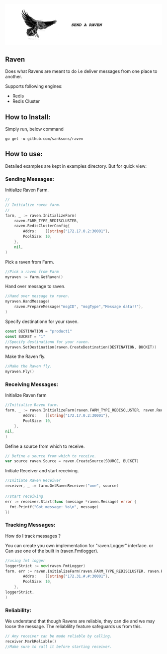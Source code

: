 ![](raven.png)
## Raven

Does what Ravens are meant to do i.e deliver messages from one place to another.

Supports following engines:
- Redis
- Redis Cluster

## How to Install:

Simply run, below command
```
go get -u github.com/sanksons/raven
```

## How to use:

Detailed examples are kept in examples directory. But for quick view:

### Sending Messages:

Initialize Raven Farm.

```go
//
// Initialize raven farm.
//
farm, _ := raven.InitializeFarm(
    raven.FARM_TYPE_REDISCLUSTER,
    raven.RedisClusterConfig{
        Addrs:    []string{"172.17.0.2:30001"},
        PoolSize: 10,
    },
    nil,
)
```

Pick a raven from Farm.

```go
//Pick a raven from Farm
myraven := farm.GetRaven()
```

Hand over message to raven.

```go
//Hand over message to raven.
myraven.HandMessage(
    raven.PrepareMessage("msgID", "msgType","Message data!!"),
)
```

Specify destinationn for your raven.

```go
const DESTINATION = "product1"
const BUCKET = "1"
//Specify destinationn for your raven.
myraven.SetDestination(raven.CreateDestination(DESTINATION, BUCKET))
```

Make the Raven fly.

```go
//Make the Raven fly.
myraven.Fly()
```

### Receiving Messages:

Initialize Raven farm

```go
//Initialize Raven farm.
farm, _ := raven.InitializeFarm(raven.FARM_TYPE_REDISCLUSTER, raven.RedisClusterConfig{
        Addrs:    []string{"172.17.0.2:30001"},
        PoolSize: 10,
    },
nil,
)
```
Define a source from which to receive.

```go
// Define a source from which to receive.
var source raven.Source = raven.CreateSource(SOURCE, BUCKET)

```

Initiate Receiver and start receiving.

```go
//Initiate Raven Receiver
receiver, _ := farm.GetRavenReceiver("one", source)

//start receiving
err := receiver.Start(func (message *raven.Message) error {
  fmt.Printf("Got message: %s\n", message)
})
```
### Tracking Messages:

How do I track messages ?

You can create you own implementation for "raven.Logger" interface.
or 
Can use one of the built in (raven.Fmtlogger). 

```go
//using fmt logger
loggerStrict := new(raven.FmtLogger)
farm, err := raven.InitializeFarm(raven.FARM_TYPE_REDISCLUSTER, raven.RedisClusterConfig{
        Addrs:    []string{"172.31.#.#:30001"},
        PoolSize: 10,
    },
loggerStrict,
)

```

### Reliability:

We understand that though Ravens are reliable, they can die and we may loose the message.
The reliablility feature safeguards us from this.

```go
// Any receiver can be made reliable by calling.
receiver.MarkReliable()
//Make sure to call it before starting receiver.
```
